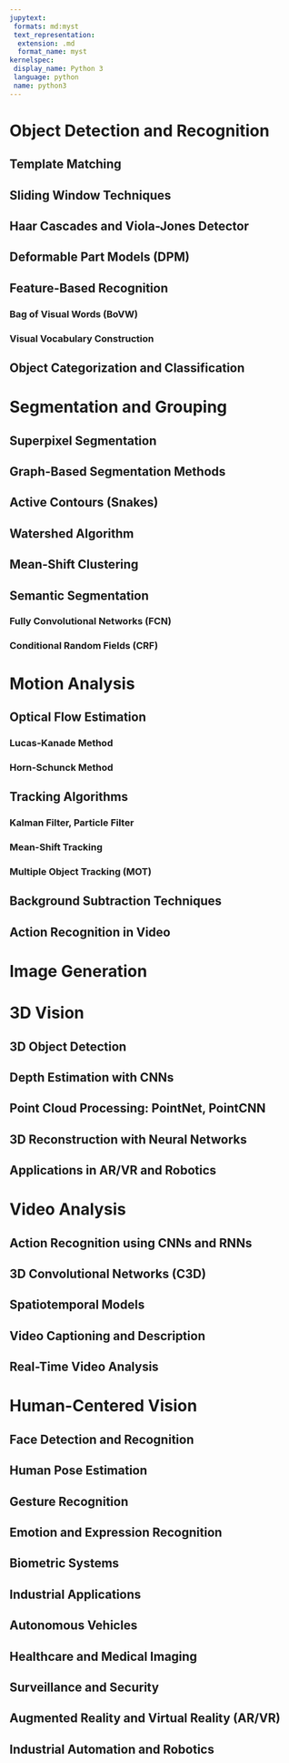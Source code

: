```yaml
---
jupytext:
 formats: md:myst
 text_representation:
  extension: .md
  format_name: myst
kernelspec:
 display_name: Python 3
 language: python
 name: python3
---
```

# Object Detection and Recognition
## Template Matching
## Sliding Window Techniques
## Haar Cascades and Viola-Jones Detector
## Deformable Part Models (DPM)
## Feature-Based Recognition
### Bag of Visual Words (BoVW)
### Visual Vocabulary Construction
## Object Categorization and Classification

# Segmentation and Grouping
## Superpixel Segmentation
## Graph-Based Segmentation Methods
## Active Contours (Snakes)
## Watershed Algorithm
## Mean-Shift Clustering
## Semantic Segmentation
### Fully Convolutional Networks (FCN)
### Conditional Random Fields (CRF)

# Motion Analysis
## Optical Flow Estimation
### Lucas-Kanade Method
### Horn-Schunck Method
## Tracking Algorithms
### Kalman Filter, Particle Filter
### Mean-Shift Tracking
### Multiple Object Tracking (MOT)
## Background Subtraction Techniques
## Action Recognition in Video

# Image Generation

# 3D Vision
## 3D Object Detection
## Depth Estimation with CNNs
## Point Cloud Processing: PointNet, PointCNN
## 3D Reconstruction with Neural Networks
## Applications in AR/VR and Robotics

# Video Analysis
## Action Recognition using CNNs and RNNs
## 3D Convolutional Networks (C3D)
## Spatiotemporal Models
## Video Captioning and Description
## Real-Time Video Analysis

# Human-Centered Vision
## Face Detection and Recognition
## Human Pose Estimation
## Gesture Recognition
## Emotion and Expression Recognition
## Biometric Systems

## Industrial Applications
## Autonomous Vehicles
## Healthcare and Medical Imaging
## Surveillance and Security
## Augmented Reality and Virtual Reality (AR/VR)
## Industrial Automation and Robotics